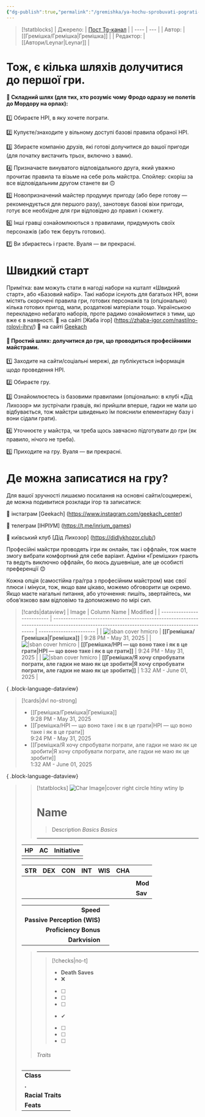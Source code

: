 ```yaml
---
{"dg-publish":true,"permalink":"/gremishka/ya-hochu-sprobuvati-pograti-ale-gadki-ne-mayu-yak-cze-zrobiti/"}
---
```


> [!statblocks]
> | Джерело:  | [Пост Tg-канал](https://t.me/gremishkaua/12) |
> | ---- | --- |
> | Автор:  | [[Гремішка/Гремішка\|Гремішка]] |
> | Редактор: |  [[Автори/Leynar\|Leynar]] |


# Тож, є кілька шляхів долучитися до першої гри.

#### 🐾 Складний шлях (для тих, хто розуміє чому Фродо одразу не полетів до Мордору на орлах):

1️⃣ Обираєте НРІ, в яку хочете пограти.

2️⃣ Купуєте/знаходите у вільному доступі базові правила обраної НРІ.

3️⃣ Збираєте компанію друзів, які готові долучитися до вашої пригоди (для початку вистачить трьох, включно з вами).

4️⃣ Призначаєте винуватого відповідального друга, який уважно прочитає правила та візьме на себе роль майстра. Спойлер: скоріш за все відповідальним другом станете ви 🙃

5️⃣ Новопризначений майстер продумує пригоду (або бере готову — рекомендується для першого разу), занотовує базові віхи пригоди, готує все необхідне для гри відповідно до правил і сюжету.

6️⃣ Інші гравці ознайомлюються з правилами, придумують своїх персонажів (або теж беруть готових).

7️⃣ Ви збираєтесь і граєте. Вуаля — ви прекрасні.

# Швидкий старт
Примітка: вам можуть стати в нагоді набори на кшталт «Швидкий старт», або «Базовий набір». Такі набори існують для багатьох НРІ, вони містять скорочені правила гри, готових персонажів та (опціонально) кілька готових пригод, мапи, роздаткові матеріали тощо. Українською перекладено небагато наборів, проте радимо ознайомитися з тими, що вже є в наявності.
💚 на сайті [Жаба ігор] (https://zhaba-igor.com/nastilno-rolovi-ihry/)
💚 на сайті [Geekach](https://geekach.com.ua/rolyovi-ihry/) 
 
 #### 🐾 Простий шлях: долучитися до гри, що проводиться професійними майстрами.

1️⃣ Заходите на сайти/соціальні мережі, де публікується інформація щодо проведення НРІ.

2️⃣ Обираєте гру.

3️⃣ Ознайомлюєтесь із базовими правилами (опціонально: в клубі «Дід Лихозор» ми зустрічали гравців, які прийшли вперше, гадки не мали шо відбувається, тож майстри швиденько їм пояснили елементарну базу і вони сідали грати).

4️⃣ Уточнюєте у майстра, чи треба щось завчасно підготувати до гри (як правило, нічого не треба).

5️⃣ Приходите на гру. Вуаля — ви прекрасні.

# Де можна записатися на гру?
Для вашої зручності лишаємо посилання на основні сайти/соцмережі, де можна подивитися розклади ігор та записатися:

💚 інстаграм [Geekach] (https://www.instagram.com/geekach_center)

💚 телеграм [ІНРІУМ] (https://t.me/inrium_games) 

💚 київський клуб [Дід Лихозор] (https://didlykhozor.club/) 


Професійні майстри проводять ігри як онлайн, так і оффлайн, тож маєте змогу вибрати комфортний для себе варіант. Адміни «Гремішки» грають та ведуть виключно оффлайн, бо якось душевніше, але це особисті преференції 😊

Кожна опція (самостійна гра/гра з професійним майстром) має свої плюси і мінуси, тож, якщо вам цікаво, можемо обговорити це окремо. Якщо маєте нагальні питання, або уточнення: пишіть, звертайтесь, ми обов’язково вам відповімо та допоможемо по мірі сил.


> [!cards|dataview]
>  | Image                      | Column Name                                                                                                                              | Modified                |
> | -------------------------- | ---------------------------------------------------------------------------------------------------------------------------------------- | ----------------------- |
> | ![\|sban cover hmicro](\-) | **[[Гремішка/Гремішка\|Гремішка]]**                                                                                                   | 9:28 PM - May 31, 2025  |
> | ![\|sban cover hmicro](\-) | **[[Гремішка/НРІ — що воно таке і як в це грати\|НРІ — що воно таке і як в це грати]]**                                               | 9:24 PM - May 31, 2025  |
> | ![\|sban cover hmicro](\-) | **[[Гремішка/Я хочу спробувати пограти, але гадки не маю як це зробити\|Я хочу спробувати пограти, але гадки не маю як це зробити]]** | 1:32 AM - June 01, 2025 |
> 
{ .block-language-dataview}

> [!cards|dvl no-strong]
>  - [[Гремішка/Гремішка\|Гремішка]]<br>9:28 PM - May 31, 2025
> - [[Гремішка/НРІ — що воно таке і як в це грати\|НРІ — що воно таке і як в це грати]]<br>9:24 PM - May 31, 2025
> - [[Гремішка/Я хочу спробувати пограти, але гадки не маю як це зробити\|Я хочу спробувати пограти, але гадки не маю як це зробити]]<br>1:32 AM - June 01, 2025
> 
{ .block-language-dataview}




> > [!statblocks]
> > ![Char Image|cover right circle htiny wtiny lp]()
> > 
> > # Name
> > > Description
> > *Basics*
> > *Basics*
> > 
> > ---
> | HP | AC | Initiative |
> |:---:|:---:|:---:|
> | | | |
> >
> | STR | DEX | CON | INT | WIS | CHA |  |
> |:---:|:---:|:---:|:---:|:---:|:---:|:--- |
> |  |  |  |  |  |  |  |
> |  |  |  |  |  |  | **Mod** |
> |  |  |  |  |  |  | **Sav** |
> > 
> |  |  |
> | ---:|:--- |
> | **Speed** |  |
> | **Passive Perception (WIS)** |  |
> | **Proficiency Bonus** |  |
> | **Darkvision** |  |
> >
> > ---
>>> [!checks|no-t] 
>>> - **Death Saves**
>>>	- ❌
>>>	- [ ] 
>>>	- [ ] 
>>>	- [ ] 
>>>	- ✔
>>>	- [ ] 
>>>	- [ ] 
>>>	- [ ] 
>>
>> ###### Traits
>| | |
>| --- | --- |
>| **Class** | |
>| **.** | |
>| **Racial Traits** | |
>| **Feats** | |
